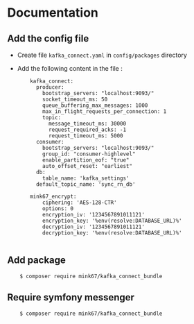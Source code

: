 # Documentation 

## Add the config file

- Create file `kafka_connect.yaml` in `config/packages` directory

- Add the following content in the file :

    ```
        kafka_connect:
          producer:
            bootstrap_servers: "localhost:9093/"
            socket_timeout_ms: 50
            queue_buffering_max_messages: 1000
            max_in_flight_requests_per_connection: 1
            topic:
              message_timeout_ms: 30000
              request_required_acks: -1
              request_timeout_ms: 5000
          consumer:
            bootstrap_servers: "localhost:9093/"
            group_id: "consumer-highlevel"
            enable_partition_eof: "true"
            auto_offset_reset: "earliest"
          db:
            table_name: 'kafka_settings'
          default_topic_name: 'sync_rn_db'

        mink67_encrypt:
            ciphering: 'AES-128-CTR'
            options: 0
            encryption_iv: '1234567891011121'
            encryption_key: '%env(resolve:DATABASE_URL)%'
            decryption_iv: '1234567891011121'
            decryption_key: '%env(resolve:DATABASE_URL)%'
            
    ```

## Add package 

```    
    $ composer require mink67/kafka_connect_bundle
```
## Require symfony messenger
```
    $ composer require mink67/kafka_connect_bundle
```
    
